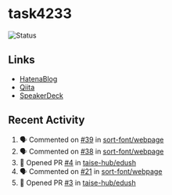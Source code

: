 # task4233
![Status](https://github-readme-stats.vercel.app/api?username=task4233&count_private=true&show_icons=true&theme=chartreuse-dark)

## Links
 - [HatenaBlog](https://task4233.hatenablog.com/)
 - [Qiita](https://qiita.com/task4233)
 - [SpeakerDeck](https://speakerdeck.com/task4233)

## Recent Activity
<!--START_SECTION:activity-->
1. 🗣 Commented on [#39](https://github.com/sort-font/webpage/issues/39) in [sort-font/webpage](https://github.com/sort-font/webpage)
2. 🗣 Commented on [#38](https://github.com/sort-font/webpage/issues/38) in [sort-font/webpage](https://github.com/sort-font/webpage)
3. 💪 Opened PR [#4](https://github.com/taise-hub/edush/pull/4) in [taise-hub/edush](https://github.com/taise-hub/edush)
4. 🗣 Commented on [#21](https://github.com/sort-font/webpage/issues/21) in [sort-font/webpage](https://github.com/sort-font/webpage)
5. 💪 Opened PR [#3](https://github.com/taise-hub/edush/pull/3) in [taise-hub/edush](https://github.com/taise-hub/edush)
<!--END_SECTION:activity-->
